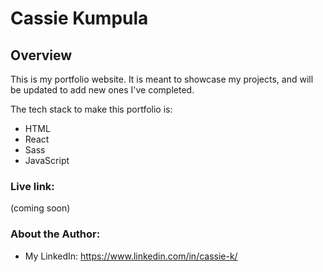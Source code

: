 # Cassie Kumpula

## Overview
This is my portfolio website. It is meant to showcase my projects, and will be updated to add new ones I've completed.

The tech stack to make this portfolio is:
- HTML
- React
- Sass
- JavaScript

### Live link:
(coming soon)

### About the Author:
- My LinkedIn: https://www.linkedin.com/in/cassie-k/